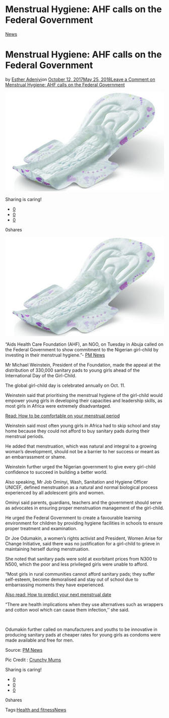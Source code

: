 # Menstrual Hygiene: AHF calls on the Federal Government

[News](https://estheradeniyi.com/category/news/)
# Menstrual Hygiene: AHF calls on the Federal Government

by [Esther Adeniyi](https://estheradeniyi.com/author/esther-adeniyi/)on [October 12, 2017May 25, 2018](https://estheradeniyi.com/menstrual-hygiene-ahf-calls-on-federa/)[Leave a Comment on Menstrual Hygiene: AHF calls on the Federal Government](https://estheradeniyi.com/menstrual-hygiene-ahf-calls-on-federa/#respond)

![](images/menstrualpads.jpg)

Sharing is caring!

- [0](https://www.facebook.com/sharer/sharer.php?u=https%3A%2F%2Festheradeniyi.com%2Fmenstrual-hygiene-ahf-calls-on-federa%2F&amp;t=Menstrual%20Hygiene%3A%20AHF%20calls%20on%20the%20Federal%20Government)
- [0](https://twitter.com/intent/tweet?text=Menstrual%20Hygiene%3A%20AHF%20calls%20on%20the%20Federal%20Government&amp;url=https%3A%2F%2Festheradeniyi.com%2Fmenstrual-hygiene-ahf-calls-on-federa%2F)
- [0](#)

0shares

[![](images/menstrualpads.jpg)](images/menstrualpads.jpg)

&#x201C;Aids Health Care Foundation (AHF), an NGO, on Tuesday in
 Abuja called on the Federal Government to show commitment to the Nigerian
 girl-child by investing in their menstrual hygiene.&#x201D;- [PM News](https://www.pmnewsnigeria.com/2017/10/11/foundation-task-govt-commitment-menstrual-hygiene/)

Mr Michael Weinstein, President of the Foundation, made the
 appeal at the distribution of 330,000 sanitary pads to young girls ahead of the
 International Day of the Girl-Child.

The global girl-child day is celebrated annually on Oct. 11.

Weinstein said that prioritising the menstrual hygiene of
 the girl-child would empower young girls in developing their capacities and
 leadership skills, as most girls in Africa were extremely disadvantaged.

[Read: How to be comfortable on your menstrual period](https://www.estheradeniyi.com/on-your-menstrual-period-10-effortless)

Weinstein said most often young girls in Africa had to skip
 school and stay home because they could not afford to buy sanitary pads during
 their menstrual periods.

He added that menstruation, which was natural and integral
 to a growing woman&#x2019;s development, should not be a barrier to her success or
 meant as an embarrassment or shame.

Weinstein further urged the Nigerian government to give
 every girl-child confidence to succeed in building a better world.

Also speaking, Mr Job Ominyi, Wash, Sanitation and Hygiene
 Officer UNICEF, defined menstruation as a natural and normal biological process
 experienced by all adolescent girls and women.

Ominyi said parents, guardians, teachers and the government
 should serve as advocates in ensuring proper menstruation management of the
 girl-child.

He urged the Federal Government to create a favourable
 learning environment for children by providing hygiene facilities in schools to
 ensure proper treatment and examination.

Dr Joe Odumakin, a women&#x2019;s rights activist and President,
 Women Arise for Change Initiative, said there was no justification for a
 girl-child to grieve in maintaining herself during menstruation.

She noted that sanitary pads were sold at exorbitant prices
 from N300 to N500, which the poor and less privileged girls were unable to
 afford.

&#x201C;Most girls in rural communities cannot afford sanitary
 pads; they suffer self-esteem, become demoralised and stay out of school due to
 embarrassing moments they have experienced.

[Also read: How to predict your next menstrual date](https://www.estheradeniyi.com/how-to-predict-your-next-menstrual-date)

&#x201C;There are health implications when they use alternatives
 such as wrappers and cotton wool which can cause them infection,&#x2019;&#x2019; she said.

&#xA0;

Odumakin further called on manufacturers and youths to be
 innovative in producing sanitary pads at cheaper rates for young girls as
 condoms were made available and free for men.

Source: [PM News](https://www.pmnewsnigeria.com/2017/10/11/foundation-task-govt-commitment-menstrual-hygiene/)

Pic Credit : [Crunchy Mums](http://crunchymoms.com/whats-in-my-disposable-menstrual-pad/)

Sharing is caring!

- [0](https://www.facebook.com/sharer/sharer.php?u=https%3A%2F%2Festheradeniyi.com%2Fmenstrual-hygiene-ahf-calls-on-federa%2F&amp;t=Menstrual%20Hygiene%3A%20AHF%20calls%20on%20the%20Federal%20Government)
- [0](https://twitter.com/intent/tweet?text=Menstrual%20Hygiene%3A%20AHF%20calls%20on%20the%20Federal%20Government&amp;url=https%3A%2F%2Festheradeniyi.com%2Fmenstrual-hygiene-ahf-calls-on-federa%2F)
- [0](#)

0shares

Tags:[Health and fitness](https://estheradeniyi.com/tag/health-and-fitness/)[News](https://estheradeniyi.com/tag/news/)